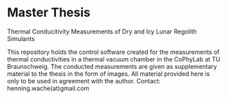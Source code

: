 # Master Thesis
Thermal Conducitivity Measurements of Dry and Icy Lunar Regolith Simulants 

This repository holds the control software created for the measurements of thermal conductivities in a thermal vacuum chamber in the CoPhyLab at TU Braunschweig. The conducted measurements are given as supplementary material to the thesis in the form of images.
All material provided here is only to be used in agreement with the author.
Contact: henning.wache(at)gmail.com


